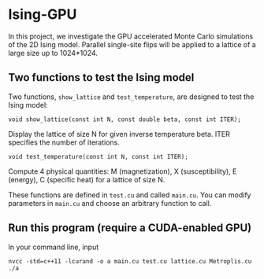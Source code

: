 # Ising-GPU
In this project, we investigate the GPU accelerated Monte Carlo simulations of the 2D Ising model. Parallel single-site flips will be applied to a lattice of a large size up to 1024*1024.

## Two functions to test the Ising model
Two functions, `show_lattice` and `test_temperature`, are designed to test the Ising model:

```
void show_lattice(const int N, const double beta, const int ITER);
```
Display the lattice of size N for given inverse temperature beta. ITER specifies the number of iterations.

```
void test_temperature(const int N, const int ITER);
```
Compute 4 physical quantities: M (magnetization), X (susceptibility), E (energy), C (specific heat) for a lattice of size N.

These functions are defined in `test.cu` and called `main.cu`. You can modify parameters in `main.cu` and choose an arbitrary function to call.

## Run this program (require a CUDA-enabled GPU)
In your command line, input
```
nvcc -std=c++11 -lcurand -o a main.cu test.cu lattice.cu Metroplis.cu
./a
```
